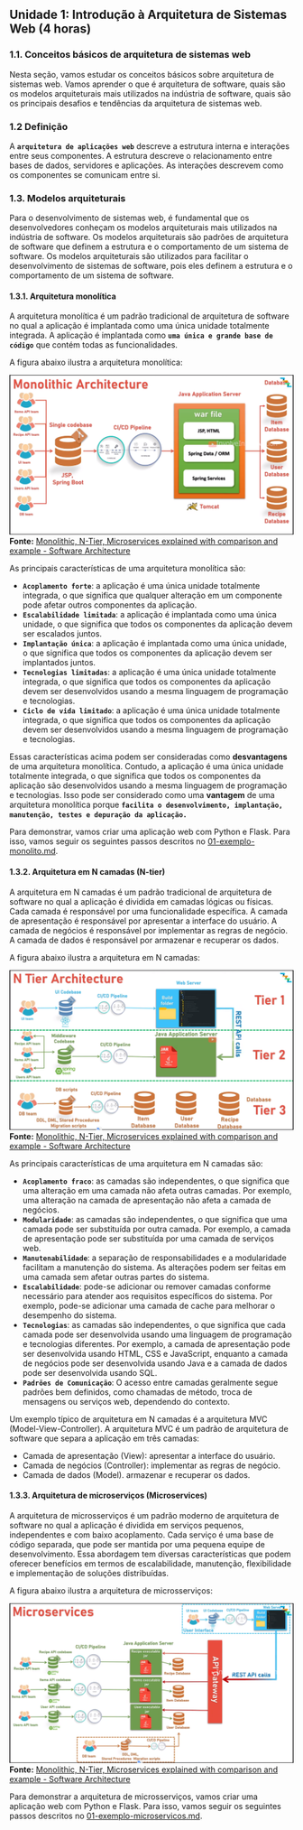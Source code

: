 ## Unidade 1: Introdução à Arquitetura de Sistemas Web (4 horas)

### 1.1. Conceitos básicos de arquitetura de sistemas web

Nesta seção, vamos estudar os conceitos básicos sobre arquitetura de sistemas web. Vamos aprender o que é arquitetura de software, quais são os modelos arquiteturais mais utilizados na indústria de software, quais são os principais desafios e tendências da arquitetura de sistemas web.

### 1.2 Definição

A __`arquitetura de aplicações web`__ descreve a estrutura interna e interações entre seus componentes. A estrutura descreve o relacionamento entre bases de dados, servidores e aplicações. As interações descrevem como os componentes se comunicam entre si.	

### 1.3. Modelos arquiteturais

Para o desenvolvimento de sistemas web, é fundamental que os desenvolvedores conheçam os modelos arquiteturais mais utilizados na indústria de software. Os modelos arquiteturais são padrões de arquitetura de software que definem a estrutura e o comportamento de um sistema de software. Os modelos arquiteturais são utilizados para facilitar o desenvolvimento de sistemas de software, pois eles definem a estrutura e o comportamento de um sistema de software.

#### 1.3.1. Arquitetura monolítica

A arquitetura monolítica é um padrão tradicional de arquitetura de software no qual a aplicação é implantada como uma única unidade totalmente integrada. A aplicação é implantada como __`uma única e grande base de código`__ que contém todas as funcionalidades.

A figura abaixo ilustra a arquitetura monolítica:

![Arquitetura monolítica](../img/monolito2.png)
**Fonte:** [Monolithic, N-Tier, Microservices explained with comparison and example - Software Architecture](https://www.youtube.com/watch?app=desktop&v=qbDkBPpmjJM)

As principais características de uma arquitetura monolítica são:

- __`Acoplamento forte`__: a aplicação é uma única unidade totalmente integrada, o que significa que qualquer alteração em um componente pode afetar outros componentes da aplicação.
- __`Escalabilidade limitada`__: a aplicação é implantada como uma única unidade, o que significa que todos os componentes da aplicação devem ser escalados juntos.
- __`Implantação única`__: a aplicação é implantada como uma única unidade, o que significa que todos os componentes da aplicação devem ser implantados juntos.
- __`Tecnologias limitadas`__: a aplicação é uma única unidade totalmente integrada, o que significa que todos os componentes da aplicação devem ser desenvolvidos usando a mesma linguagem de programação e tecnologias.
- __`Ciclo de vida limitado`__: a aplicação é uma única unidade totalmente integrada, o que significa que todos os componentes da aplicação devem ser desenvolvidos usando a mesma linguagem de programação e tecnologias.

Essas características acima podem ser consideradas como **desvantagens** de uma arquitetura monolítica. Contudo, a aplicação é uma única unidade totalmente integrada, o que significa que todos os componentes da aplicação são desenvolvidos usando a mesma linguagem de programação e tecnologias. Isso pode ser considerado como uma **vantagem** de uma arquitetura monolítica porque __`facilita o desenvolvimento, implantação, manutenção, testes e depuração da aplicação.`__

Para demonstrar, vamos criar uma aplicação web com Python e Flask. Para isso, vamos seguir os seguintes passos descritos no [01-exemplo-monolito.md](01-exemplo-monolito.md). 

#### 1.3.2. Arquitetura em N camadas (N-tier)

A arquitetura em N camadas é um padrão tradicional de arquitetura de software no qual a aplicação é dividida em camadas lógicas ou físicas. Cada camada é responsável por uma funcionalidade específica. A camada de apresentação é responsável por apresentar a interface do usuário. A camada de negócios é responsável por implementar as regras de negócio. A camada de dados é responsável por armazenar e recuperar os dados.

A figura abaixo ilustra a arquitetura em N camadas:

![Arquitetura em N camadas](../img/n-tier.png)
**Fonte:** [Monolithic, N-Tier, Microservices explained with comparison and example - Software Architecture](https://www.youtube.com/watch?app=desktop&v=qbDkBPpmjJM)

As principais características de uma arquitetura em N camadas são:

- __`Acoplamento fraco`__: as camadas são independentes, o que significa que uma alteração em uma camada não afeta outras camadas. Por exemplo, uma alteração na camada de apresentação não afeta a camada de negócios.
- __`Modularidade`__: as camadas são independentes, o que significa que uma camada pode ser substituída por outra camada. Por exemplo, a camada de apresentação pode ser substituída por uma camada de serviços web.
- __`Manutenabilidade`__: a separação de responsabilidades e a modularidade facilitam a manutenção do sistema. As alterações podem ser feitas em uma camada sem afetar outras partes do sistema. 
- __`Escalabilidade`__: pode-se adicionar ou remover camadas conforme necessário para atender aos requisitos específicos do sistema. Por exemplo, pode-se adicionar uma camada de cache para melhorar o desempenho do sistema.
- __`Tecnologias`__: as camadas são independentes, o que significa que cada camada pode ser desenvolvida usando uma linguagem de programação e tecnologias diferentes. Por exemplo, a camada de apresentação pode ser desenvolvida usando HTML, CSS e JavaScript, enquanto a camada de negócios pode ser desenvolvida usando Java e a camada de dados pode ser desenvolvida usando SQL.
- __`Padrões de Comunicação`__: O acesso entre camadas geralmente segue padrões bem definidos, como chamadas de método, troca de mensagens ou serviços web, dependendo do contexto.

Um exemplo típico de arquitetura em N camadas é a arquitetura MVC (Model-View-Controller). A arquitetura MVC é um padrão de arquitetura de software que separa a aplicação em três camadas: 
 - Camada de apresentação (View): apresentar a interface do usuário.
 - Camada de negócios (Controller): implementar as regras de negócio.
 - Camada de dados (Model). armazenar e recuperar os dados.

#### 1.3.3. Arquitetura de microserviços (Microservices)

A arquitetura de microsserviços é um padrão moderno de arquitetura de software no qual a aplicação é dividida em serviços pequenos, independentes e com baixo acoplamento. Cada serviço é uma base de código separada, que pode ser mantida por uma pequena equipe de desenvolvimento. Essa abordagem tem diversas características que podem oferecer benefícios em termos de escalabilidade, manutenção, flexibilidade e implementação de soluções distribuídas.

A figura abaixo ilustra a arquitetura de microsserviços:

![Arquitetura de microsserviços](../img/microservice.png)
**Fonte:** [Monolithic, N-Tier, Microservices explained with comparison and example - Software Architecture](https://www.youtube.com/watch?app=desktop&v=qbDkBPpmjJM)

Para demonstrar a arquitetura de microsserviços, vamos criar uma aplicação web com Python e Flask. Para isso, vamos seguir os seguintes passos descritos no [01-exemplo-microservicos.md](01-exemplo-microservicos.md).